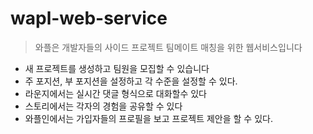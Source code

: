 # wapl-web-service

> 와플은 개발자들의 사이드 프로젝트 팀메이트 매칭을 위한 웹서비스입니다

- 새 프로젝트를 생성하고 팀원을 모집할 수 있습니다
- 주 포지션, 부 포지션을 설정하고 각 수준을 설정할 수 있다.
- 라운지에서는 실시간 댓글 형식으로 대화할수 있다
- 스토리에서는 각자의 경험을 공유할 수 있다
- 와플인에서는 가입자들의 프로필을 보고 프로젝트 제안을 할 수 있다.
